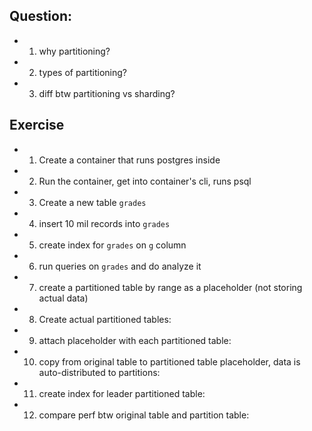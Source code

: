 ## Question:

- 1. why partitioning?
- 2. types of partitioning?
- 3. diff btw partitioning vs sharding?

## Exercise

- 1. Create a container that runs postgres inside
- 2. Run the container, get into container's cli, runs psql
- 3. Create a new table `grades`
- 4. insert 10 mil records into `grades`
- 5. create index for `grades` on `g` column
- 6. run queries on `grades` and do analyze it
- 7. create a partitioned table by range as a placeholder (not storing actual data)
- 8. Create actual partitioned tables:
- 9. attach placeholder with each partitioned table:
- 10. copy from original table to partitioned table placeholder, data is auto-distributed to partitions:
- 11. create index for leader partitioned table:
- 12. compare perf btw original table and partition table:
